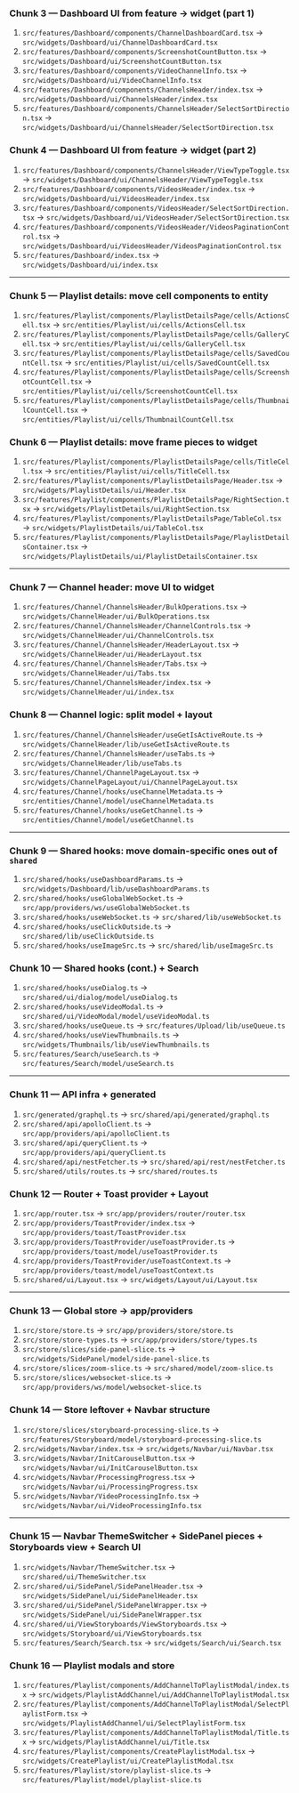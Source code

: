 ### Chunk 3 — Dashboard UI from feature → widget (part 1)

1. `src/features/Dashboard/components/ChannelDashboardCard.tsx` → `src/widgets/Dashboard/ui/ChannelDashboardCard.tsx`
2. `src/features/Dashboard/components/ScreenshotCountButton.tsx` → `src/widgets/Dashboard/ui/ScreenshotCountButton.tsx`
3. `src/features/Dashboard/components/VideoChannelInfo.tsx` → `src/widgets/Dashboard/ui/VideoChannelInfo.tsx`
4. `src/features/Dashboard/components/ChannelsHeader/index.tsx` → `src/widgets/Dashboard/ui/ChannelsHeader/index.tsx`
5. `src/features/Dashboard/components/ChannelsHeader/SelectSortDirection.tsx` → `src/widgets/Dashboard/ui/ChannelsHeader/SelectSortDirection.tsx`

### Chunk 4 — Dashboard UI from feature → widget (part 2)

1. `src/features/Dashboard/components/ChannelsHeader/ViewTypeToggle.tsx` → `src/widgets/Dashboard/ui/ChannelsHeader/ViewTypeToggle.tsx`
2. `src/features/Dashboard/components/VideosHeader/index.tsx` → `src/widgets/Dashboard/ui/VideosHeader/index.tsx`
3. `src/features/Dashboard/components/VideosHeader/SelectSortDirection.tsx` → `src/widgets/Dashboard/ui/VideosHeader/SelectSortDirection.tsx`
4. `src/features/Dashboard/components/VideosHeader/VideosPaginationControl.tsx` → `src/widgets/Dashboard/ui/VideosHeader/VideosPaginationControl.tsx`
5. `src/features/Dashboard/index.tsx` → `src/widgets/Dashboard/ui/index.tsx`

---

### Chunk 5 — Playlist details: move cell components to entity

1. `src/features/Playlist/components/PlaylistDetailsPage/cells/ActionsCell.tsx` → `src/entities/Playlist/ui/cells/ActionsCell.tsx`
2. `src/features/Playlist/components/PlaylistDetailsPage/cells/GalleryCell.tsx` → `src/entities/Playlist/ui/cells/GalleryCell.tsx`
3. `src/features/Playlist/components/PlaylistDetailsPage/cells/SavedCountCell.tsx` → `src/entities/Playlist/ui/cells/SavedCountCell.tsx`
4. `src/features/Playlist/components/PlaylistDetailsPage/cells/ScreenshotCountCell.tsx` → `src/entities/Playlist/ui/cells/ScreenshotCountCell.tsx`
5. `src/features/Playlist/components/PlaylistDetailsPage/cells/ThumbnailCountCell.tsx` → `src/entities/Playlist/ui/cells/ThumbnailCountCell.tsx`

### Chunk 6 — Playlist details: move frame pieces to widget

1. `src/features/Playlist/components/PlaylistDetailsPage/cells/TitleCell.tsx` → `src/entities/Playlist/ui/cells/TitleCell.tsx`
2. `src/features/Playlist/components/PlaylistDetailsPage/Header.tsx` → `src/widgets/PlaylistDetails/ui/Header.tsx`
3. `src/features/Playlist/components/PlaylistDetailsPage/RightSection.tsx` → `src/widgets/PlaylistDetails/ui/RightSection.tsx`
4. `src/features/Playlist/components/PlaylistDetailsPage/TableCol.tsx` → `src/widgets/PlaylistDetails/ui/TableCol.tsx`
5. `src/features/Playlist/components/PlaylistDetailsPage/PlaylistDetailsContainer.tsx` → `src/widgets/PlaylistDetails/ui/PlaylistDetailsContainer.tsx`

---

### Chunk 7 — Channel header: move UI to widget

1. `src/features/Channel/ChannelsHeader/BulkOperations.tsx` → `src/widgets/ChannelHeader/ui/BulkOperations.tsx`
2. `src/features/Channel/ChannelsHeader/ChannelControls.tsx` → `src/widgets/ChannelHeader/ui/ChannelControls.tsx`
3. `src/features/Channel/ChannelsHeader/HeaderLayout.tsx` → `src/widgets/ChannelHeader/ui/HeaderLayout.tsx`
4. `src/features/Channel/ChannelsHeader/Tabs.tsx` → `src/widgets/ChannelHeader/ui/Tabs.tsx`
5. `src/features/Channel/ChannelsHeader/index.tsx` → `src/widgets/ChannelHeader/ui/index.tsx`

### Chunk 8 — Channel logic: split model + layout

1. `src/features/Channel/ChannelsHeader/useGetIsActiveRoute.ts` → `src/widgets/ChannelHeader/lib/useGetIsActiveRoute.ts`
2. `src/features/Channel/ChannelsHeader/useTabs.ts` → `src/widgets/ChannelHeader/lib/useTabs.ts`
3. `src/features/Channel/ChannelPageLayout.tsx` → `src/widgets/ChannelPageLayout/ui/ChannelPageLayout.tsx`
4. `src/features/Channel/hooks/useChannelMetadata.ts` → `src/entities/Channel/model/useChannelMetadata.ts`
5. `src/features/Channel/hooks/useGetChannel.ts` → `src/entities/Channel/model/useGetChannel.ts`

---

### Chunk 9 — Shared hooks: move domain-specific ones out of `shared`

1. `src/shared/hooks/useDashboardParams.ts` → `src/widgets/Dashboard/lib/useDashboardParams.ts`
2. `src/shared/hooks/useGlobalWebSocket.ts` → `src/app/providers/ws/useGlobalWebSocket.ts`
3. `src/shared/hooks/useWebSocket.ts` → `src/shared/lib/useWebSocket.ts`
4. `src/shared/hooks/useClickOutside.ts` → `src/shared/lib/useClickOutside.ts`
5. `src/shared/hooks/useImageSrc.ts` → `src/shared/lib/useImageSrc.ts`

### Chunk 10 — Shared hooks (cont.) + Search

1. `src/shared/hooks/useDialog.ts` → `src/shared/ui/dialog/model/useDialog.ts`
2. `src/shared/hooks/useVideoModal.ts` → `src/shared/ui/VideoModal/model/useVideoModal.ts`
3. `src/shared/hooks/useQueue.ts` → `src/features/Upload/lib/useQueue.ts`
4. `src/shared/hooks/useViewThumbnails.ts` → `src/widgets/Thumbnails/lib/useViewThumbnails.ts`
5. `src/features/Search/useSearch.ts` → `src/features/Search/model/useSearch.ts`

---

### Chunk 11 — API infra + generated

1. `src/generated/graphql.ts` → `src/shared/api/generated/graphql.ts`
2. `src/shared/api/apolloClient.ts` → `src/app/providers/api/apolloClient.ts`
3. `src/shared/api/queryClient.ts` → `src/app/providers/api/queryClient.ts`
4. `src/shared/api/nestFetcher.ts` → `src/shared/api/rest/nestFetcher.ts`
5. `src/shared/utils/routes.ts` → `src/shared/routes.ts`

### Chunk 12 — Router + Toast provider + Layout

1. `src/app/router.tsx` → `src/app/providers/router/router.tsx`
2. `src/app/providers/ToastProvider/index.tsx` → `src/app/providers/toast/ToastProvider.tsx`
3. `src/app/providers/ToastProvider/useToastProvider.ts` → `src/app/providers/toast/model/useToastProvider.ts`
4. `src/app/providers/ToastProvider/useToastContext.ts` → `src/app/providers/toast/model/useToastContext.ts`
5. `src/shared/ui/Layout.tsx` → `src/widgets/Layout/ui/Layout.tsx`

---

### Chunk 13 — Global store → app/providers

1. `src/store/store.ts` → `src/app/providers/store/store.ts`
2. `src/store/store-types.ts` → `src/app/providers/store/types.ts`
3. `src/store/slices/side-panel-slice.ts` → `src/widgets/SidePanel/model/side-panel-slice.ts`
4. `src/store/slices/zoom-slice.ts` → `src/shared/model/zoom-slice.ts`
5. `src/store/slices/websocket-slice.ts` → `src/app/providers/ws/model/websocket-slice.ts`

### Chunk 14 — Store leftover + Navbar structure

1. `src/store/slices/storyboard-processing-slice.ts` → `src/features/Storyboard/model/storyboard-processing-slice.ts`
2. `src/widgets/Navbar/index.tsx` → `src/widgets/Navbar/ui/Navbar.tsx`
3. `src/widgets/Navbar/InitCarouselButton.tsx` → `src/widgets/Navbar/ui/InitCarouselButton.tsx`
4. `src/widgets/Navbar/ProcessingProgress.tsx` → `src/widgets/Navbar/ui/ProcessingProgress.tsx`
5. `src/widgets/Navbar/VideoProcessingInfo.tsx` → `src/widgets/Navbar/ui/VideoProcessingInfo.tsx`

---

### Chunk 15 — Navbar ThemeSwitcher + SidePanel pieces + Storyboards view + Search UI

1. `src/widgets/Navbar/ThemeSwitcher.tsx` → `src/shared/ui/ThemeSwitcher.tsx`
2. `src/shared/ui/SidePanel/SidePanelHeader.tsx` → `src/widgets/SidePanel/ui/SidePanelHeader.tsx`
3. `src/shared/ui/SidePanel/SidePanelWrapper.tsx` → `src/widgets/SidePanel/ui/SidePanelWrapper.tsx`
4. `src/shared/ui/ViewStoryboards/ViewStoryboards.tsx` → `src/widgets/Storyboard/ui/ViewStoryboards.tsx`
5. `src/features/Search/Search.tsx` → `src/widgets/Search/ui/Search.tsx`

### Chunk 16 — Playlist modals and store

1. `src/features/Playlist/components/AddChannelToPlaylistModal/index.tsx` → `src/widgets/PlaylistAddChannel/ui/AddChannelToPlaylistModal.tsx`
2. `src/features/Playlist/components/AddChannelToPlaylistModal/SelectPlaylistForm.tsx` → `src/widgets/PlaylistAddChannel/ui/SelectPlaylistForm.tsx`
3. `src/features/Playlist/components/AddChannelToPlaylistModal/Title.tsx` → `src/widgets/PlaylistAddChannel/ui/Title.tsx`
4. `src/features/Playlist/components/CreatePlaylistModal.tsx` → `src/widgets/CreatePlaylist/ui/CreatePlaylistModal.tsx`
5. `src/features/Playlist/store/playlist-slice.ts` → `src/features/Playlist/model/playlist-slice.ts`
